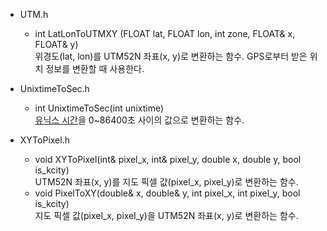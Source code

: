 * UTM.h
  * int LatLonToUTMXY (FLOAT lat, FLOAT lon, int zone, FLOAT& x, FLOAT& y)    
위경도(lat, lon)를 UTM52N 좌표(x, y)로 변환하는 함수. GPS로부터 받은 위치 정보를 변환할 때 사용한다.

* UnixtimeToSec.h
  * int UnixtimeToSec(int unixtime)    
[유닉스 시간](https://ko.wikipedia.org/wiki/%EC%9C%A0%EB%8B%89%EC%8A%A4_%EC%8B%9C%EA%B0%84)을 0~86400초 사이의 값으로 변환하는 함수.

* XYToPixel.h
  * void XYToPixel(int& pixel_x, int& pixel_y, double x, double y, bool is_kcity)    
UTM52N 좌표(x, y)를 지도 픽셀 값(pixel_x, pixel_y)로 변환하는 함수.
  * void PixelToXY(double& x, double& y, int pixel_x, int pixel_y, bool is_kcity)    
지도 픽셀 값(pixel_x, pixel_y)을 UTM52N 좌표(x, y)로 변환하는 함수.
